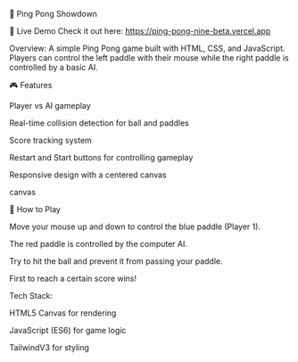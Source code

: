
🏓  Ping Pong Showdown 

🚀 Live Demo Check it out here: https://ping-pong-nine-beta.vercel.app

Overview: 
A simple Ping Pong game built with HTML, CSS, and JavaScript.
Players can control the left paddle with their mouse while the right paddle is controlled by a basic AI.

🎮 Features

Player vs AI gameplay

Real-time collision detection for ball and paddles

Score tracking system

Restart and Start buttons for controlling gameplay

Responsive design with a centered canvas

canvas

🚀 How to Play

Move your mouse up and down to control the blue paddle (Player 1).

The red paddle is controlled by the computer AI.

Try to hit the ball and prevent it from passing your paddle.

First to reach a certain score wins!

Tech Stack: 

HTML5 Canvas for rendering

JavaScript (ES6) for game logic

TailwindV3  for styling
